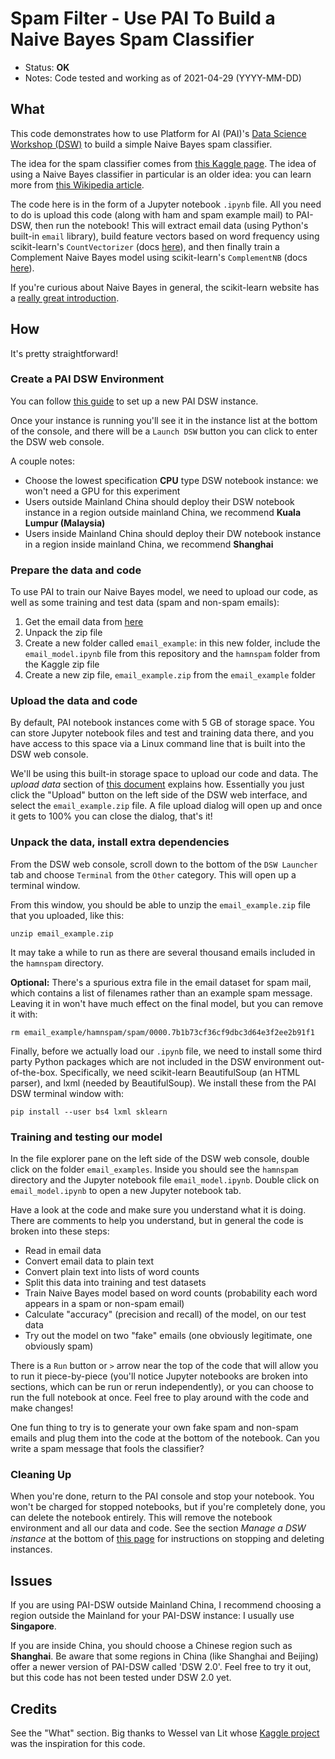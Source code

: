 # Spam Filter - Use PAI To Build a Naive Bayes Spam Classifier

- Status: **OK**
- Notes: Code tested and working as of 2021-04-29 (YYYY-MM-DD)

## What

This code demonstrates how to use Platform for AI (PAI)'s [Data Science Workshop (DSW)](https://www.alibabacloud.com/help/doc-detail/126293.htm) to build a simple Naive Bayes spam classifier.

The idea for the spam classifier comes from [this Kaggle page](https://www.kaggle.com/veleon/ham-and-spam-dataset). The idea of using a Naive Bayes classifier in particular is an older idea: you can learn more from [this Wikipedia article](https://en.wikipedia.org/wiki/Naive_Bayes_spam_filtering). 

The code here is in the form of a Jupyter notebook `.ipynb` file. All you need to do is upload this code (along with ham and spam example mail) to PAI-DSW, then run the notebook! This will extract email data (using Python's built-in `email` library), build feature vectors based on word frequency using scikit-learn's `CountVectorizer` (docs [here](https://scikit-learn.org/stable/modules/generated/sklearn.feature_extraction.text.CountVectorizer.html)), and then finally train a Complement Naive Bayes model using scikit-learn's `ComplementNB` (docs [here](https://scikit-learn.org/stable/modules/generated/sklearn.naive_bayes.ComplementNB.html#sklearn.naive_bayes.ComplementNB)).

If you're curious about Naive Bayes in general, the scikit-learn website has a [really great introduction](https://scikit-learn.org/stable/modules/naive_bayes.html#complement-naive-bayes). 

## How

It's pretty straightforward!

### Create a PAI DSW Environment

You can follow [this guide](https://www.alibabacloud.com/help/doc-detail/163684.htm) to set up a new PAI DSW instance.

Once your instance is running you'll see it in the instance list at the bottom of the console, and there will be a `Launch DSW` button you can click to enter the DSW web console. 

A couple notes:

- Choose the lowest specification **CPU** type DSW notebook instance: we won't need a GPU for this experiment
- Users outside Mainland China should deploy their DSW notebook instance in a region outside mainland China, we recommend **Kuala Lumpur (Malaysia)**
- Users inside Mainland China should deploy their DW notebook instance in a region inside mainland China, we recommend **Shanghai**

### Prepare the data and code

To use PAI to train our Naive Bayes model, we need to upload our code, as well as some training and test data (spam and non-spam emails):

1. Get the email data from [here](https://www.kaggle.com/veleon/ham-and-spam-dataset/download)
2. Unpack the zip file
3. Create a new folder called `email_example`: in this new folder, include the `email_model.ipynb` file from this repository and the `hamnspam` folder from the Kaggle zip file
4. Create a new zip file, `email_example.zip` from the `email_example` folder

### Upload the data and code

By default, PAI notebook instances come with 5 GB of storage space. You can store Jupyter notebook files and test and training data there, and you have access to this space via a Linux command line that is built into the DSW web console. 

We'll be using this built-in storage space to upload our code and data. The *upload data* section of [this document](https://www.alibabacloud.com/help/doc-detail/155155.htm) explains how. Essentially you just click the "Upload" button on the left side of the DSW web interface, and select the `email_example.zip` file. A file upload dialog will open up and once it gets to 100% you can close the dialog, that's it! 

### Unpack the data, install extra dependencies

From the DSW web console, scroll down to the bottom of the `DSW Launcher` tab and choose `Terminal` from the `Other` category. This will open up a terminal window.

From this window, you should be able to unzip the `email_example.zip` file that you uploaded, like this:

```
unzip email_example.zip
```

It may take a while to run as there are several thousand emails included in the `hamnspam` directory.

**Optional:** There's a spurious extra file in the email dataset for spam mail, which contains a list of filenames rather than an example spam message. Leaving it in won't have much effect on the final model, but you can remove it with:

```
rm email_example/hamnspam/spam/0000.7b1b73cf36cf9dbc3d64e3f2ee2b91f1
```

Finally, before we actually load our `.ipynb` file, we need to install some third party Python packages which are not included in the DSW environment out-of-the-box. Specifically, we need scikit-learn BeautifulSoup (an HTML parser), and lxml (needed by BeautifulSoup). We install these from the PAI DSW terminal window with:

```
pip install --user bs4 lxml sklearn
```

### Training and testing our model

In the file explorer pane on the left side of the DSW web console, double click on the folder `email_examples`. Inside you should see the `hamnspam` directory and the Jupyter notebook file `email_model.ipynb`. Double click on `email_model.ipynb` to open a new Jupyter notebook tab. 

Have a look at the code and make sure you understand what it is doing. There are comments to help you understand, but in general the code is broken into these steps:

- Read in email data
- Convert email data to plain text
- Convert plain text into lists of word counts
- Split this data into training and test datasets
- Train Naive Bayes model based on word counts (probability each word appears in a spam or non-spam email)
- Calculate "accuracy" (precision and recall) of the model, on our test data
- Try out the model on two "fake" emails (one obviously legitimate, one obviously spam)

There is a `Run` button or `>` arrow near the top of the code that will allow you to run it piece-by-piece (you'll notice Jupyter notebooks are broken into sections, which can be run or rerun independently), or you can choose to run the full notebook at once. Feel free to play around with the code and make changes! 

One fun thing to try is to generate your own fake spam and non-spam emails and plug them into the code at the bottom of the notebook. Can you write a spam message that fools the classifier? 

### Cleaning Up

When you're done, return to the PAI console and stop your notebook. You won't be charged for stopped notebooks, but if you're completely done, you can delete the notebook entirely. This will remove the notebook environment and all our data and code. See the section *Manage a DSW instance* at the bottom of [this page](https://www.alibabacloud.com/help/doc-detail/155151.htm) for instructions on stopping and deleting instances.

## Issues

If you are using PAI-DSW outside Mainland China, I recommend choosing a region outside the Mainland for your PAI-DSW instance: I usually use **Singapore**.

If you are inside China, you should choose a Chinese region such as **Shanghai**. Be aware that some regions in China (like Shanghai and Beijing) offer a newer version of PAI-DSW called 'DSW 2.0'. Feel free to try it out, but this code has not been tested under DSW 2.0 yet. 

## Credits

See the "What" section. Big thanks to Wessel van Lit whose [Kaggle project](https://www.kaggle.com/veleon/ham-and-spam-dataset) was the inspiration for this code. 

